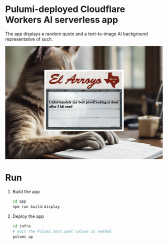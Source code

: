 # Pulumi-deployed Cloudflare Workers AI serverless app

The app displays a random quote and a text-to-image AI background representative of such.

![Screenshot](./hero.png)

# Run

1. Build the app

    ```bash
    cd app
    npm run build:display
    ```

2. Deploy the app

    ```bash
    cd infra
    # edit the Pulumi.test.yaml values as needed
    pulumi up
    ```
